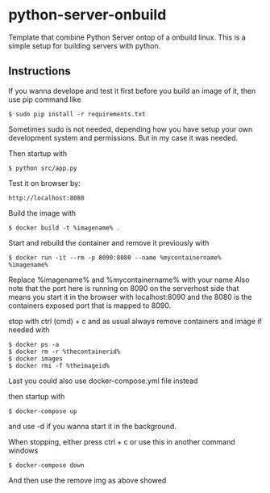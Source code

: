 # python-server-onbuild

Template that combine Python Server ontop of a onbuild linux.
This is a simple setup for building servers with python.

## Instructions

If you wanna develope and test it first before you build an image of it, 
then use pip command like

```
$ sudo pip install -r requirements.txt
```

Sometimes sudo is not needed, depending how you have setup your own development system and permissions.
But in my case it was needed. 

Then startup with

```
$ python src/app.py 
```

Test it on browser by:

```
http://localhost:8080
```

Build the image with

```
$ docker build -t %imagename% .
```

Start and rebuild the container and remove it previously with

```
$ docker run -it --rm -p 8090:8080 --name %mycontainername% %imagename%
```


Replace %imagename% and %mycontainername% with your name
Also note that the port here is running on 8090 on the serverhost side
that means you start it in the browser with localhost:8090
and the 8080 is the containers exposed port that is mapped to 8090.

stop with ctrl (cmd) + c 
and as usual always remove containers and image if needed with

```
$ docker ps -a
$ docker rm -r %thecontainerid%
$ docker images
$ docker rmi -f %theimageid%
```

Last you could also use docker-compose.yml file instead

then startup with

```
$ docker-compose up
```

and use -d if you wanna start it in the background.

When stopping, either press ctrl + c or use this in another command windows

```
$ docker-compose down
```

And then use the remove img as above showed
